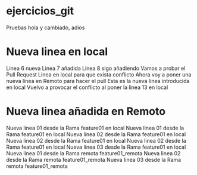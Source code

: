# ejercicios_git
Pruebas
hola
y cambiado, adios
# Nueva linea en local
Linea 6 nueva
Linea 7 añadida
Linea 8 sigo añadiendo
Vamos a probar el Pull Request
Linea en local para que exista conflicto
Ahora voy a poner una nueva línea en Remoto para hacer el pull
Esta es la nueva linea introducida en local
Vuelvo a provocar el conflicto al poner la linea 13 en local
# Nueva linea añadida en Remoto 
Nueva linea 01 desde la Rama feature01 en local
Nueva linea 01 desde la Rama feature01 en local
Nueva linea 02 desde la Rama feature01 en local
Nueva linea 02 desde la Rama feature01 en local
Nueva linea 02 desde la Rama feature01 en local
Nueva linea 03 desde la Rama feature01 en local
Nueva linea 01 desde la Rama remota feature01_remota
Nueva linea 02 desde la Rama remota feature01_remota
Nueva linea 03 desde la Rama remota feature01_remota
